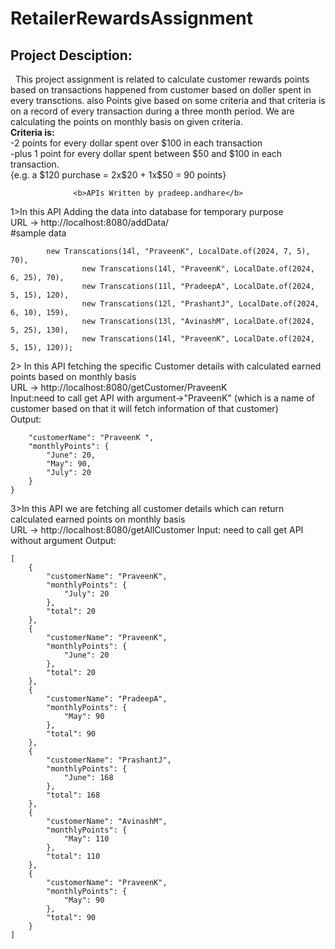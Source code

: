 # RetailerRewardsAssignment
<h2>Project Desciption:</h2>
                             &nbsp This project assignment is related to calculate customer rewards points based on transactions happened from customer based on doller spent in every transctions.
              also Points give based on some criteria and that criteria is on a record of every transaction during a three month period. We are calculating the points on monthly
              basis on given criteria.<br>
                <b>Criteria is:</b><br>
                  -2 points for every dollar spent over $100 in each transaction<br>
                  -plus 1 point for every dollar spent between $50 and $100 in each transaction.<br> 
                  {e.g. a $120 purchase = 2x$20 + 1x$50 = 90 points}

                  <b>APIs Written by pradeep.andhare</b>
1>In this API Adding the data into database for temporary purpose  
URL -> http://localhost:8080/addData/
<br>
#sample data
```
        new Transcations(14l, "PraveenK", LocalDate.of(2024, 7, 5), 70),
				new Transcations(14l, "PraveenK", LocalDate.of(2024, 6, 25), 70),
				new Transcations(11l, "PradeepA", LocalDate.of(2024, 5, 15), 120),
				new Transcations(12l, "PrashantJ", LocalDate.of(2024, 6, 10), 159),
				new Transcations(13l, "AvinashM", LocalDate.of(2024, 5, 25), 130),
				new Transcations(14l, "PraveenK", LocalDate.of(2024, 5, 15), 120));
```

2> In this API fetching the specific Customer details with calculated earned points based on monthly basis<br>
URL -> http://localhost:8080/getCustomer/PraveenK
<br>
Input:need to call get API with argument->"PraveenK" (which is a name of customer based on that it will fetch information of that customer)<br>
Output:
```{
    "customerName": "PraveenK ",
    "monthlyPoints": {
        "June": 20,
        "May": 90,
        "July": 20
    }
}
```

3>In this API we are fetching all customer details which can return calculated earned points on monthly basis<br>
URL -> http://localhost:8080/getAllCustomer
Input: need to call get API without argument
Output:
```
[
    {
        "customerName": "PraveenK",
        "monthlyPoints": {
            "July": 20
        },
        "total": 20
    },
    {
        "customerName": "PraveenK",
        "monthlyPoints": {
            "June": 20
        },
        "total": 20
    },
    {
        "customerName": "PradeepA",
        "monthlyPoints": {
            "May": 90
        },
        "total": 90
    },
    {
        "customerName": "PrashantJ",
        "monthlyPoints": {
            "June": 168
        },
        "total": 168
    },
    {
        "customerName": "AvinashM",
        "monthlyPoints": {
            "May": 110
        },
        "total": 110
    },
    {
        "customerName": "PraveenK",
        "monthlyPoints": {
            "May": 90
        },
        "total": 90
    }
]
```



